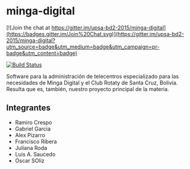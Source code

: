 # minga-digital

[![Join the chat at https://gitter.im/upsa-bd2-2015/minga-digital](https://badges.gitter.im/Join%20Chat.svg)](https://gitter.im/upsa-bd2-2015/minga-digital?utm_source=badge&utm_medium=badge&utm_campaign=pr-badge&utm_content=badge)

[![Build Status](https://travis-ci.org/upsa-bd2-2015/minga-digital.svg?branch=master)](https://travis-ci.org/upsa-bd2-2015/minga-digital)

Software para la administración de telecentros especializado para las necesidades de Minga Digital y el Club Rotaty de Santa Cruz, Bolivia.
Resulta que es, también, nuestro proyecto principal de la materia.

## Integrantes

* Ramiro Crespo
* Gabriel Garcia
* Alex Pizarro
* Francisco Ribera
* Juliana Roda
* Luis A. Saucedo
* Oscar SOliz

